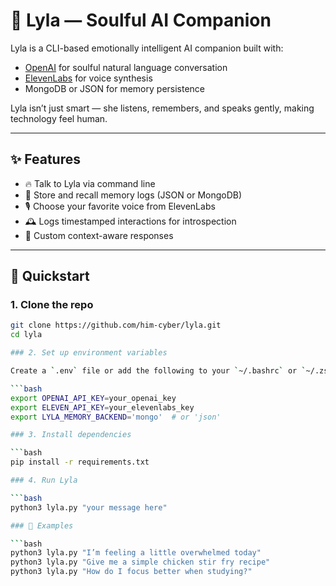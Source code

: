 # 💜 Lyla — Soulful AI Companion

Lyla is a CLI-based emotionally intelligent AI companion built with:  
- [OpenAI](https://openai.com/) for soulful natural language conversation  
- [ElevenLabs](https://www.elevenlabs.io/) for voice synthesis  
- MongoDB or JSON for memory persistence

Lyla isn’t just smart — she listens, remembers, and speaks gently, making technology feel human.

---

## ✨ Features
- 🔥 Talk to Lyla via command line
- 💾 Store and recall memory logs (JSON or MongoDB)
- 🎙️ Choose your favorite voice from ElevenLabs
- 🕰️ Logs timestamped interactions for introspection
- 🎯 Custom context-aware responses

---

## 🚀 Quickstart

### 1. Clone the repo
```bash
git clone https://github.com/him-cyber/lyla.git
cd lyla

### 2. Set up environment variables

Create a `.env` file or add the following to your `~/.bashrc` or `~/.zshrc`:

```bash
export OPENAI_API_KEY=your_openai_key
export ELEVEN_API_KEY=your_elevenlabs_key
export LYLA_MEMORY_BACKEND='mongo'  # or 'json'

### 3. Install dependencies

```bash
pip install -r requirements.txt

### 4. Run Lyla

```bash
python3 lyla.py "your message here"

### 💬 Examples

```bash
python3 lyla.py "I’m feeling a little overwhelmed today"
python3 lyla.py "Give me a simple chicken stir fry recipe"
python3 lyla.py "How do I focus better when studying?"

